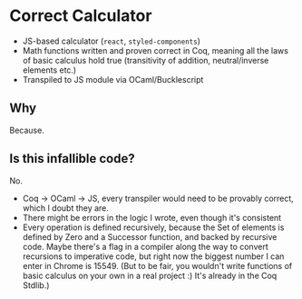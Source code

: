 # Correct Calculator

* JS-based calculator (`react`, `styled-components`)
* Math functions written and proven correct in Coq, meaning all the laws of basic calculus hold true (transitivity of addition, neutral/inverse elements etc.)
* Transpiled to JS module via OCaml/Bucklescript

## Why

Because.

## Is this infallible code?

No.

* Coq -> OCaml -> JS, every transpiler would need to be provably correct, which I doubt they are.
* There might be errors in the logic I wrote, even though it's consistent
* Every operation is defined recursively, because the Set of elements is defined by Zero and a Successor function, and backed by recursive code. Maybe there's a flag in a compiler along the way to convert recursions to imperative code, but right now the biggest number I can enter in Chrome is 15549. (But to be fair, you wouldn't write functions of basic calculus on your own in a real project :) It's already in the Coq Stdlib.)
